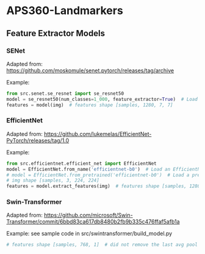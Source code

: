 # APS360-Landmarkers

## Feature Extractor Models
### SENet
Adapted from: https://github.com/moskomule/senet.pytorch/releases/tag/archive

Example: 
```python
from src.senet.se_resnet import se_resnet50
model = se_resnet50(num_classes=1_000, feature_extractor=True)  # Load a SE_ResNet50 model as feature extractor
features = model(img)  # features shape [samples, 1280, 7, 7]
```

### EfficientNet
Adapted from: https://github.com/lukemelas/EfficientNet-PyTorch/releases/tag/1.0

Example:
```python
from src.efficientnet.efficient_net import EfficientNet
model = EfficientNet.from_name('efficientnet-b0')  # Load an EfficientNet model
# model = EfficientNet.from_pretrained('efficientnet-b0')  # Load a pretrained EfficientNet model
# img shape [samples, 3, 224, 224]
features = model.extract_features(img)  # features shape [samples, 1280, 7, 7]
```

### Swin-Transformer
Adapted from: https://github.com/microsoft/Swin-Transformer/commit/6bbd83ca617db8480b2fb9b335c476ffaf5afb1a

Example: see sample code in src/swintransformer/build_model.py
```python
# features shape [samples, 768, 1]  # did not remove the last avg pool
```